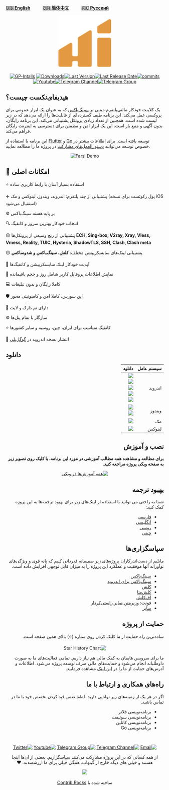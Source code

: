 <div align="left" markdown="1" dir="ltr">

[**🇺🇸 English**](README.md)&nbsp;&nbsp;&nbsp;&nbsp;&nbsp;&nbsp;&nbsp;&nbsp;&nbsp;&nbsp;[**🇨🇳 简体中文**](README_cn.md)&nbsp;&nbsp;&nbsp;&nbsp;&nbsp;&nbsp;&nbsp;&nbsp;&nbsp;&nbsp;[**🇷🇺 Русский**](README_ru.md)

</div>

<p align="center"><img src="assets/images/logo.svg" width="168"/></p>

<div align="center">
    
[![GP-Intalls](https://img.shields.io/endpoint?color=green&logo=google-play&logoColor=green&url=https%3A%2F%2Fplay.cuzi.workers.dev%2Fplay%3Fi%3Dapp.hiddify.com%26l%3DGoogle%2520Play%26m%3D%24shortinstalls&style=flat-square)](https://play.google.com/store/apps/details?id=app.hiddify.com) [![Downloads](https://img.shields.io/github/downloads/hiddify/hiddify-next/total?style=flat-square&logo=github)](https://github.com/hiddify/hiddify-next/releases/)[![Last Version](https://img.shields.io/github/release/hiddify/hiddify-next/all.svg?style=flat-square)](https://github.com/hiddify/hiddify-next/releases/)[![Last Release Date](https://img.shields.io/github/release-date/hiddify/hiddify-next.svg?style=flat-square)](https://github.com/hiddify/hiddify-next/releases/)[![commits](https://img.shields.io/github/commit-activity/m/hiddify/hiddify-next?style=flat-square)](https://github.com/hiddify/hiddify-next/)
[![Youtube](https://img.shields.io/youtube/channel/views/UCxrmeMvVryNfB4XL35lXQNg?label=Youtube&style=flat-square&logo=youtube)](https://www.youtube.com/@hiddify)[![Telegram Channel](https://img.shields.io/endpoint?label=Channel&style=flat-square&url=https%3A%2F%2Ftg.sumanjay.workers.dev%2Fhiddify&color=blue)](https://telegram.dog/hiddify)[![Telegram Group](https://img.shields.io/endpoint?color=neon&label=Support%20Group&style=flat-square&url=https%3A%2F%2Ftg.sumanjay.workers.dev%2Fhiddify_board)](https://telegram.dog/hiddify_board/5)

</div>

## هیدیفای‌نکست چیست؟

یک کلاینت خودکار مالتی‌پلتفرم مبتنی بر [سینگ‌باکس](https://github.com/SagerNet/sing-box) که به عنوان یک ابزار عمومی برای پروکسی عمل می‌کند. این برنامه طیف گسترده‌ای از قابلیت‌ها را ارائه می‌دهد که در زیر لیست شده است. همچنین از تعداد زیادی پروتکل پشتیبانی می‌کند. این برنامه رایگان، بدون آگهی و منبع باز است. این یک ابزار امن و مطمئن برای دسترسی به اینترنت رایگان فراهم می‌کند.

این برنامه با استفاده از [Flutter](https://flutter.dev/) و [Go](https://go.dev/) توسعه یافته است. برای اطلاعات بیشتر در خصوص توسعه می‌توانید [دستورالعمل‌های مشارکت](CONTRIBUTING.md) در پروژه ما را مطالعه نمایید.



<div align=center>
<img width=90% alt="Farsi Demo" src="https://github.com/hiddify/hiddify-next/assets/125398461/cfdc4b0e-0a26-42f5-90ef-1d8587d2afd2">

</div>



## 🚀 امکانات اصلی


⭐ استفاده بسیار آسان با رابط کاربری ساده

✈️ پشتیبانی از چند پلتفرم: اندروید، ویندوز، لینوکس و مک (پول رکوئست برای نسخه iOS استقبال می‌شود)

⚙️ بر پایه هسته سینگ‌باکس

🔍 انتخاب خودکار بهترین سرور و کانفیگ

🟡 پشتیبانی از رنج وسیعی از پروتکل‌ها
**ECH, Sing-box, V2ray, Xray, Vless, Vmess, Reality, TUIC, Hysteria, ShadowTLS, SSH, Clash, Clash meta**

🟡 پشتیبانی لینک‌های سابسکریپشن‌ مختلف:
**کلش، سینگ‌باکس و شدوساکس**

🔄 آپدیت خودکار لینک سابسکریپشن و کانفیگ‌ها

🔎 نمایش اطلاعات پروفایل کاربر شامل روز و حجم باقیمانده

💻 کاملا رایگان و بدون تبلیغات

🛡 اپن سورس، کاملا امن و کامیونیتی محور

🌙 دارای تم دارک و لایت

⚙ سازگار با تمام پنل‌ها

⭐ کانفیگ متناسب برای ایران، چین، روسیه و‌ سایر کشورها

📱 انتشار نسخه اندروید در [گوگل‌پلی](https://play.google.com/store/apps/details?id=app.hiddify.com)

## دانلود
<div dir=rtl align=right>

   <table>
    <thead align=right>
        <tr>
            <th>سیستم عامل</th>
            <th>دانلود</th>
        </tr>
    </thead>
    <tbody align=right>
        <tr>
        <td>اندروید</td><td>
            <a href="https://play.google.com/store/apps/details?id=app.hiddify.com"><img width=150px src="https://github.com/hiddify/hiddify-next/blob/main/docs/google-play-badge.png"></a><br>
            <a href="https://github.com/hiddify/hiddify-next/releases/latest/download/hiddify-android-universal.apk"><img src="https://img.shields.io/badge/APK-Universal-044d29.svg?logo=github"></a><br>
            <a href="https://github.com/hiddify/hiddify-next/releases/latest/download/hiddify-android-arm64.apk"><img src="https://img.shields.io/badge/APK-ArmV8-168039.svg?logo=github"></a><br>
            <a href="https://github.com/hiddify/hiddify-next/releases/latest/download/hiddify-android-arm7.apk"><img src="https://img.shields.io/badge/APK-ArmV7-45bf55.svg?logo=github"></a><br>
            <a href="https://github.com/hiddify/hiddify-next/releases/latest/download/hiddify-android-x86_64.apk"><img src="https://img.shields.io/badge/APK-x86_64-96ed89.svg?logo=github"></a>
        </td>
        </tr>
        <tr>
            <td>ویندوز</td>
            <td><a href="https://github.com/hiddify/hiddify-next/releases/latest/download/hiddify-windows-x64-setup.zip"><img src="https://img.shields.io/badge/Setup-x64-0078d7.svg?logo=github"></a><br>
            <a href="https://github.com/hiddify/hiddify-next/releases/latest/download/hiddify-windows-x64-portable.zip"><img src="https://img.shields.io/badge/Portable-x64-2d7d9a.svg?logo=github"></a>
        </td>
        </tr>
        <tr>
            <td>مک</td>
            <td><a href="https://github.com/hiddify/hiddify-next/releases/latest/download/hiddify-macos-universal.zip"><img src="https://img.shields.io/badge/DMG-Universal-ea005e.svg?logo=github"></a></td>
        </tr>
        <tr>
            <td>لینوکس</td>
            <td><a href="https://github.com/hiddify/hiddify-next/releases/latest/download/hiddify-linux-x64.zip"><img src="https://img.shields.io/badge/AppImage-amd64-f84e29.svg?logo=github"> </a></td>
        </tr>
    </tbody>
</table>

## نصب و آموزش
**برای مطالعه و مشاهده همه مطالب آموزشی در مورد این برنامه، با کلیک روی تصویر زیر به صفحه ویکی پروژه مراجعه کنید.**

<div align="center">

[![همه آموزش‌ها در ویکی](https://github.com/hiddify/hiddify-next/assets/125398461/3b9ec2fe-9057-45fc-b19f-a1356e94525f)](https://github.com/hiddify/hiddify-next/wiki/Home_fa)

</div>



## بهبود ترجمه
شما به راحتی می توانید با استفاده از لینک‌های زیر برای بهبود ترجمه‌ها به این پروژه کمک کنید:
- [فارسی](https://inlang.com/editor/github.com/hiddify/hiddify-next?lang=en&lang=fa)
- [انگلیسی](https://inlang.com/editor/github.com/hiddify/hiddify-next?lang=en)
- [روسی](https://inlang.com/editor/github.com/hiddify/hiddify-next?lang=en&lang=ru)
- [چینی](https://inlang.com/editor/github.com/hiddify/hiddify-next?lang=en&lang=zh-CN)

## سپاسگزاری‌ها
مایلیم از دست‌اندرکاران پروژه‌های زیر صمیمانه قدردانی کنیم که پایه قوی و ویژگی‌های نوآورانه آنها موفقیت و عملکرد این پروژه را به میزان قابل توجهی افزایش داده است.

- [سینگ‌باکس](https://github.com/SagerNet/sing-box)
- [سینگ‌باکس برای اندروید](https://github.com/SagerNet/sing-box-for-android)
- [کلش](https://github.com/Dreamacro/clash)
- [کلش‌متا](https://github.com/MetaCubeX/Clash.Meta)
- [اف‌کلش](https://github.com/Fclash/Fclash)
- فونت: [وزیرمتن صابر راستی‌کردار](https://github.com/rastikerdar/vazirmatn)
- [سایر](./pubspec.yaml)


## حمایت از پروژه

ساده‌ترین راه حمایت از ما کلیک کردن روی ستاره (⭐) بالای همین صفحه است.

<div align=center>
    
<img alt="Star History Chart" width=50% src="https://api.star-history.com/svg?repos=Hiddify/hiddify-next&type=Date)](https://star-history.com/#Hiddify/hiddify-next&Date" />

</div>

ما برای سرویس هایمان به کمک مالی هم نیاز داریم. تمامی فعالیت‌های ما به صورت داوطلبانه انجام می‌شود و حمایت‌های مالی صرف توسعه پروژه می‌شود. اطلاعات و آدرس‌های حمایت‌ از ما را در [این لینک](https://github.com/hiddify/hiddify-server/wiki/support) مشاهده فرمایید.

## راه‌های همکاری و ارتباط با ما

اگر در هر یک از زمینه‌های زیر توانایی دارید، لطفا ضمن قید کردن تخصص خود با ما در تماس باشید.

- برنامه‌نویسی فلاتر
- برنامه‌نویسی سوئیفت
- برنامه‌نویسی کاتلین
- برنامه‌نویسی Go

<br>
<div align=center>
    
[![Email](https://img.shields.io/badge/Email-contribute@hiddify.com-005FF9?style=flat-square&logo=mail.ru)](mailto:contribute@hiddify.com)
[![Telegram Channel](https://img.shields.io/endpoint?label=Channel&style=flat-square&url=https%3A%2F%2Ftg.sumanjay.workers.dev%2Fhiddify&color=blue)](https://telegram.dog/hiddify)
[![Telegram Group](https://img.shields.io/endpoint?color=neon&label=Support%20Group&style=flat-square&url=https%3A%2F%2Ftg.sumanjay.workers.dev%2Fhiddify_board)](https://telegram.dog/hiddify_board)
[![Youtube](https://img.shields.io/youtube/channel/views/UCxrmeMvVryNfB4XL35lXQNg?label=Youtube&style=flat-square&logo=youtube)](https://www.youtube.com/@hiddify)
[![Twitter](https://img.shields.io/twitter/follow/hiddify_com?color=%231DA1F2&logo=twitter&logoColor=1DA1F2&style=flat-square)](https://twitter.com/intent/follow?screen_name=hiddify_com)

 </div>
 
<p align=center>
 از همه کسانی که در این پروژه مشارکت می‌کنند سپاسگزاریم. بعضی از آن‌ها اینجا هستند و خیلی های دیگه خارج از گیتهاب. همگی خیلی برای ما ارزشمندند. ♥
 </p>
 
<p align=center> 
<a href="https://github.com/hiddify/hiddify-next/graphs/contributors">
  <img src="https://contrib.rocks/image?repo=hiddify/hiddify-next" />
</a>
</p>
<p align=center>
 ساخته شده با <a rel="" target="_blank" href="https://contrib.rocks">Contrib.Rocks</a> 
</p>
